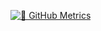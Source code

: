 [![🦉 GitHub Metrics](https://github.com/lailtonjunior/lailtonjunior/actions/workflows/metrics.yml/badge.svg)](https://github.com/lailtonjunior/lailtonjunior/actions/workflows/metrics.yml)
